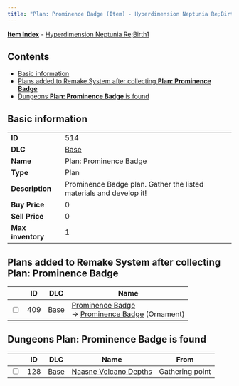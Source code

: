 ```yaml
---
title: "Plan: Prominence Badge (Item) - Hyperdimension Neptunia Re;Birth1"
---
```


[**Item Index**](/neptunia/rb1/item/index.html) - [Hyperdimension Neptunia Re;Birth1](/neptunia/rb1)

## Contents

- [Basic information](#basic-information)
- [Plans added to Remake System after collecting **Plan: Prominence Badge**](#plans-added-to-remake-system-after-collecting-plan-prominence-badge)
- [Dungeons **Plan: Prominence Badge** is found](#dungeons-plan-prominence-badge-is-found)

## Basic information

|   |   |
| -- | -- |
| **ID** | 514 |
| **DLC** | [Base](/neptunia/rb1/dlc/1-base.html) |
| **Name** | Plan: Prominence Badge |
| **Type** | Plan |
| **Description** | Prominence Badge plan. Gather the listed materials and develop it! |
| **Buy Price** | 0 |
| **Sell Price** | 0 |
| **Max inventory** | 1 |


## Plans added to Remake System after collecting **Plan: Prominence Badge**

|    | ID | DLC | Name |
| -- | -- | --- | ---- |
| <input type="checkbox" id="rb1-remake-1-409" class="trackbox" /> | 409 | [Base](/neptunia/rb1/dlc/1-base.html) | [Prominence Badge](/neptunia/rb1/remake/1-409-prominence-badge.html)<br /> → [Prominence Badge](/neptunia/rb1/item/1-2735-prominence-badge.html) (Ornament) |


## Dungeons **Plan: Prominence Badge** is found

|    | ID | DLC | Name | From |
| -- | -- | --- | ---- | ---- |
| <input type="checkbox" id="rb1-dungeon-1-128" class="trackbox" /> | 128 | [Base](/neptunia/rb1/dlc/1-base.html) | [Naasne Volcano Depths](/neptunia/rb1/dungeon/1-128-naasne-volcano-depths.html) | Gathering point |
